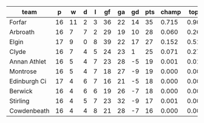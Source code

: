 |     team     | p  | w  | d | l | gf | ga | gd | pts | champ | top2  | top3  | top4  |  5-7  | bot4  | bot3  | bot2  |
|--------------|----|----|---|---|----|----|----|-----|-------|-------|-------|-------|-------|-------|-------|-------|
| Forfar       | 16 | 11 | 2 | 3 | 36 | 22 | 14 |  35 | 0.715 | 0.901 | 0.971 | 0.994 | 0.006 | 0.001 | 0.000 | 0.000|
| Arbroath     | 16 |  7 | 7 | 2 | 29 | 19 | 10 |  28 | 0.060 | 0.262 | 0.534 | 0.776 | 0.200 | 0.051 | 0.025 | 0.009|
| Elgin        | 17 |  9 | 0 | 8 | 39 | 22 | 17 |  27 | 0.152 | 0.513 | 0.764 | 0.908 | 0.086 | 0.015 | 0.007 | 0.002|
| Clyde        | 16 |  7 | 4 | 5 | 24 | 23 |  1 |  25 | 0.071 | 0.278 | 0.541 | 0.788 | 0.190 | 0.051 | 0.022 | 0.010|
| Annan Athlet | 16 |  5 | 4 | 7 | 23 | 28 | -5 |  19 | 0.001 | 0.015 | 0.056 | 0.142 | 0.489 | 0.529 | 0.369 | 0.227|
| Montrose     | 16 |  5 | 4 | 7 | 18 | 27 | -9 |  19 | 0.000 | 0.007 | 0.028 | 0.083 | 0.416 | 0.663 | 0.501 | 0.333|
| Edinburgh Ci | 17 |  4 | 6 | 7 | 16 | 21 | -5 |  18 | 0.000 | 0.003 | 0.014 | 0.052 | 0.369 | 0.728 | 0.579 | 0.408|
| Berwick      | 16 |  4 | 6 | 6 | 19 | 26 | -7 |  18 | 0.000 | 0.007 | 0.028 | 0.078 | 0.416 | 0.664 | 0.506 | 0.344|
| Stirling     | 16 |  4 | 5 | 7 | 23 | 32 | -9 |  17 | 0.001 | 0.008 | 0.034 | 0.098 | 0.436 | 0.624 | 0.466 | 0.309|
| Cowdenbeath  | 16 |  4 | 4 | 8 | 21 | 28 | -7 |  16 | 0.000 | 0.007 | 0.031 | 0.082 | 0.394 | 0.674 | 0.524 | 0.360|
